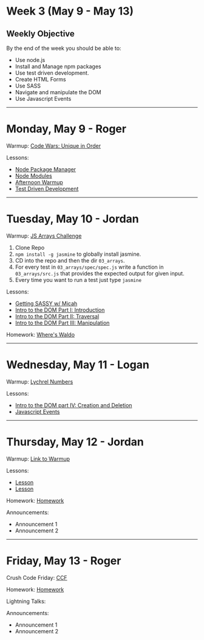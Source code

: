 # Week 3 (May 9 - May 13)
## Weekly Objective

By the end of the week you should be able to:

- Use node.js
- Install and Manage npm packages
- Use test driven development.
- Create HTML Forms
- Use SASS
- Navigate and manipulate the DOM
- Use Javascript Events

---

# Monday, May 9 - Roger

Warmup: [Code Wars: Unique in Order](http://www.codewars.com/kata/unique-in-order)

Lessons:

- [Node Package Manager](https://workbook.galvanize.com/cohorts/68/articles/3747)
- [Node Modules](https://workbook.galvanize.com/cohorts/68/articles/3746)
- [Afternoon Warmup](https://github.com/gSchool/g27-warmup-strings)
- [Test Driven Development](https://workbook.galvanize.com/cohorts/68/articles/3097)

---

# Tuesday, May 10 - Jordan

Warmup: [JS Arrays Challenge](https://github.com/gSchool/javascript-challenges)


1. Clone Repo
1. `npm install -g jasmine` to globally install jasmine.
1. CD into the repo and then the dir `03_arrays`.
1. For every test in `03_arrays/spec/spec.js` write a function in `03_arrays/src.js` that provides the expected output for given input.
1. Every time you want to run a test just type `jasmine`

Lessons:

- [Getting SASSY w/ Micah](https://workbook.galvanize.com/cohorts/68/articles/3149)
- [Intro to the DOM Part I: Introduction](https://workbook.galvanize.com/cohorts/68/articles/3092)
- [Intro to the DOM Part II: Traversal](https://workbook.galvanize.com/cohorts/68/articles/3748)
- [Intro to the DOM Part III: Manipulation](https://workbook.galvanize.com/cohorts/68/articles/3749)


Homework: [Where's Waldo](https://github.com/gSchool/wheres-waldo)

---

# Wednesday, May 11 - Logan

Warmup: [Lychrel Numbers](https://github.com/gSchool/challenges/blob/master/Programming/196.md)

Lessons:

- [Intro to the DOM part IV: Creation and Deletion](https://workbook.galvanize.com/cohorts/68/articles/3754)
- [Javascript Events](https://workbook.galvanize.com/cohorts/68/articles/3094)


---

# Thursday, May 12 - Jordan

Warmup: [Link to Warmup](http://github.com/gSchool)

Lessons:

- [Lesson](https://workbook.galvanize.com/cohorts/68/student_dashboard)
- [Lesson](https://workbook.galvanize.com/cohorts/68/student_dashboard)

Homework: [Homework](https://workbook.galvanize.com/cohorts/68/student_dashboard)

Announcements:

- Announcement 1
- Announcement 2

---

# Friday, May 13 - Roger

Crush Code Friday: [CCF](https://workbook.galvanize.com/cohorts/68/student_dashboard)

Homework: [Homework](https://workbook.galvanize.com/cohorts/68/student_dashboard)

Lightning Talks:

Announcements:

- Announcement 1
- Announcement 2
